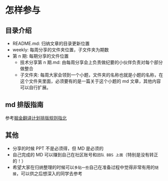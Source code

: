 # 怎样参与

## 目录介绍

* README.md: 归纳文章的目录更新位置
* weekly: 每周分享的文件夹位置，子文件夹为期数
* 第 n 期: 每期分享的文件位置
  * 技术分享第 n 期.md: 由每周分享会上负责做纪要的小伙伴负责对每个部分做整合
  * 子文件夹: 每周大家会领到一个小题，文件夹的名称也就是小题的名称，在这个文件夹里面，必须要有的是一篇关于这个小题的 md 文章，其他内容可以自行扩展。

## md 排版指南

参考[掘金翻译计划排版规则指北](https://github.com/xitu/gold-miner/wiki/%E8%AF%91%E6%96%87%E6%8E%92%E7%89%88%E8%A7%84%E5%88%99%E6%8C%87%E5%8C%97)

## 其他

* 分享的时候 PPT 不是必须得，但 MD 是必须的
* 自己完成的 MD 可以赚到自己在社区账号和`团队 BBS 上面`（特别是没有转正的！）
* 希望大家在归纳整理的时候可以`多贴一些`自己在准备过程中觉得非常有用的`链接`，可以供之后想深入的同学去参考
